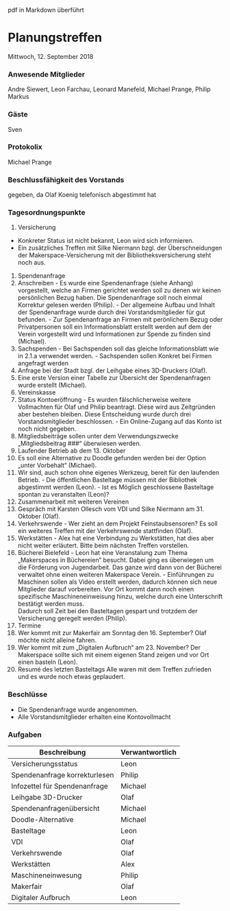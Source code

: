 pdf in Markdown überführt

# **Planungstreffen**
Mittwoch, 12. September 2018

### Anwesende Mitglieder
Andre Siewert, Leon Farchau, Leonard Manefeld, Michael Prange, Philip Markus

### Gäste
Sven

### Protokolix
Michael Prange

### Beschlussfähigkeit des Vorstands
gegeben, da Olaf Koenig telefonisch abgestimmt hat

### Tagesordnungspunkte
1. Versicherung
  - Konkreter Status ist nicht bekannt, Leon wird sich informieren.
  - Ein zusätzliches Treffen mit Silke Niermann bzgl. der Überschneidungen der Makerspace-Versicherung mit der Bibliotheksversicherung steht noch aus.
1. Spendenanfrage
  1. Anschreiben
    - Es wurde eine Spendenanfrage (siehe Anhang) vorgestellt, welche an Firmen gerichtet werden soll zu denen wir keinen persönlichen Bezug haben. Die Spendenanfrage soll noch einmal Korrektur gelesen werden (Philip).
    - Der allgemeine Aufbau und Inhalt der Spendenanfrage wurde durch drei Vorstandsmitglieder für gut befunden.
    - Zur Spendenanfrage an Firmen mit perönlichem Bezug oder Privatpersonen soll ein Informationsblatt erstellt werden auf dem der Verein vorgestellt wird und Informationen zur Spende zu finden sind (Michael).
  1. Sachspenden
    - Bei Sachspenden soll das gleiche Informationsblatt wie in 2.1.a verwendet werden.
    - Sachspenden sollen Konkret bei Firmen angefragt werden
  1. Anfrage bei der Stadt bzgl. der Leihgabe eines 3D-Druckers (Olaf).
  1. Eine erste Version einer Tabelle zur Übersicht der Spendenanfragen wurde erstellt (Michael).
1. Vereinskasse
  1. Status Kontoeröffnung
    - Es wurden fälschlicherweise weitere Vollmachten für Olaf und Philip beantragt. Diese wird aus Zeitgründen aber bestehen bleiben. Diese Entscheidung wurde durch drei Vorstandsmitglieder beschlossen.
    - Ein Online-Zugang auf das Konto ist noch nicht gegeben.
  1. Mitgliedsbeiträge sollen unter dem Verwendungszwecke „Mitgliedsbeitrag ###“ überwiesen werden.
1. Laufender Betrieb ab dem 13. Oktober
  1. Es soll eine Alternative zu Doodle gefunden werden bei der Option „unter Vorbehalt“ (Michael).
  1. Wir sind, auch schon ohne eigenes Werkzeug, bereit für den laufenden Betrieb.
    - Die öffentlichen Basteltage müssen mit der Bibliothek abgestimmt werden (Leon).
    - Ist es Möglich geschlossene Basteltage spontan zu veranstalten (Leon)?
1. Zusammenarbeit mit weiteren Vereinen
  1. Gespräch mit Karsten Ollesch vom VDI und Silke Niermann am 31. Oktober (Olaf).
  1. Verkehrswende
    - Wer zieht an dem Projekt Feinstaubsensoren? Es soll ein weiteres Treffen mit der Verkehrswende stattfinden (Olaf).
  1. Werkstätten
    - Alex hat eine Verbindung zu Werkstätten, hat dies aber nicht weiter erläutert. Bitte beim nächsten Treffen vorstellen.
  1. Bücherei Bielefeld
    - Leon hat eine Veranstalung zum Thema „Makerspaces in Büchereien“ besucht. Dabei ging es überwiegen um die Förderung von Jugendarbeit. Das ganze wird dann von der Bücherei verwaltet ohne einen weiteren Makerspace Verein.
    - Einführungen zu Maschinen sollen als Video erstellt werden, dadurch können sich neue Mitglieder darauf vorbereiten. Vor Ort kommt dann noch einen spezifische Maschineneinweisung hinzu, welche durch eine Unterschrift bestätigt werden muss. <br>
    Dadurch soll Zeit bei den Basteltagen gespart und trotzdem der Versicherung geregelt werden (Philip).
1. Termine
  1. Wer kommt mit zur Makerfair am Sonntag den 16. September? Olaf möchte nicht alleine fahren.
  1. Wer kommt mit zum „Digitalen Aufbruch“ am 23. November? Der Makerspace sollte sich mit einem eigenen Stand zeigen und vor Ort einen basteln (Leon).
1. Resumé des letzten Basteltags
Alle waren mit dem Treffen zufrieden und es wurde noch etwas geplaudert.

### Beschlüsse
- Die Spendenanfrage wurde angenommen.
- Alle Vorstandsmitglieder erhalten eine Kontovollmacht

### Aufgaben
Beschreibung | Verwantwortlich
--- | ---
Versicherungsstatus | Leon
Spendenanfrage korrekturlesen | Philip
Infozettel für Spendenanfrage | Michael
Leihgabe 3D-Drucker | Olaf
Spendenanfragenübersicht | Michael
Doodle-Alternative | Michael
Basteltage | Leon
VDI | Olaf
Verkehrswende | Olaf
Werkstätten | Alex
Maschineneinwesung | Philip
Makerfair | Olaf
Digitaler Aufbruch | Leon
